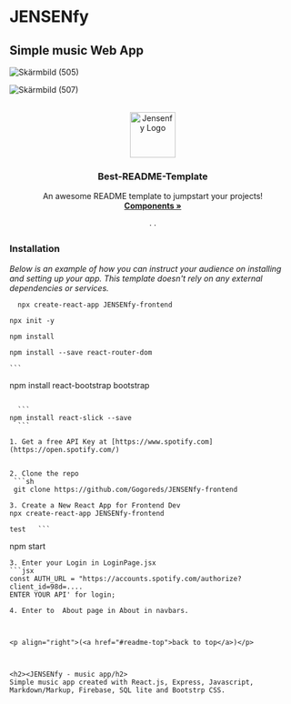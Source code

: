
# JENSENfy
 <h2>Simple music Web App</h2> 
    
 

  ![Skärmbild (505)](https://user-images.githubusercontent.com/56717993/188828483-e7d178e9-1980-4393-960e-7ba58878c7ec.png)

 
![Skärmbild (507)](https://user-images.githubusercontent.com/56717993/188828437-dc0a6d92-dcce-4602-9034-8d2b438fe1b6.png)




<!-- Improved compatibility of back to top link: See: https://github.com/Gogoreds/JENSENfy-frontend -->
<a name="readme-top"></a>
<a name="Jensenfy"></a>

<!--
*** Thanks for checking out the Best-README-Template. If you have a suggestion
*** that would make this better, please fork the repo and create a pull request
*** or simply open an issue with the tag "enhancement".
*** Don't forget to give the project a star!
*** Thanks again! Now go create something AMAZING! :D
-->

<!-- PROJECT -->
<br />
<div align="center">
  <a href="https://github.com/Gogoreds/JENSENfy-frontend"><strong">
    <img src="images/logo.png" alt="Jensenfy Logo" width="80" height="80">
  </a>

  <h3 align="center">Best-README-Template</h3>

  <p align="center">
    An awesome README template to jumpstart your projects!
    <br />
    <a href="https://github.com/Gogoreds/JENSENfy-frontend/blob/main/README.md#readme-top"><strong>Components »</strong></a>
    <br />
    <br />
    ·  ·
  </p>
</div>


 ### Installation

_Below is an example of how you can instruct your audience on installing and setting up your app. This template doesn't rely on any external dependencies or services._
```
  npx create-react-app JENSENfy-frontend
  ```

   ```
  npx init -y
  ```

  ```
  npm install
  ```
   ```
  npm install --save react-router-dom
  ```
    ```
  npm install react-bootstrap bootstrap
  ```

    ```
  npm install react-slick --save
    ```

1. Get a free API Key at [https://www.spotify.com](https://open.spotify.com/)


2. Clone the repo
   ```sh
   git clone https://github.com/Gogoreds/JENSENfy-frontend
   ```
	3. Create a New React App for Frontend Dev
	npx create-react-app JENSENfy-frontend

	test   ```
   npm start
   ```
3. Enter your Login in LoginPage.jsx
   ```jsx
   const AUTH_URL = "https://accounts.spotify.com/authorize?client_id=98d=....
   ENTER YOUR API' for login;

4. Enter to  About page in About in navbars. 



<p align="right">(<a href="#readme-top">back to top</a>)</p>



 <h2><JENSENfy - music app/h2>
 Simple music app created with React.js, Express, Javascript, Markdown/Markup, Firebase, SQL lite and Bootstrp CSS. 







